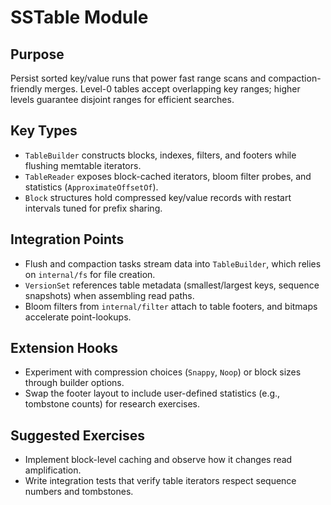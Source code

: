 # SSTable Module

## Purpose
Persist sorted key/value runs that power fast range scans and compaction-friendly merges. Level-0 tables accept overlapping key ranges; higher levels guarantee disjoint ranges for efficient searches.

## Key Types
- `TableBuilder` constructs blocks, indexes, filters, and footers while flushing memtable iterators.
- `TableReader` exposes block-cached iterators, bloom filter probes, and statistics (`ApproximateOffsetOf`).
- `Block` structures hold compressed key/value records with restart intervals tuned for prefix sharing.

## Integration Points
- Flush and compaction tasks stream data into `TableBuilder`, which relies on `internal/fs` for file creation.
- `VersionSet` references table metadata (smallest/largest keys, sequence snapshots) when assembling read paths.
- Bloom filters from `internal/filter` attach to table footers, and bitmaps accelerate point-lookups.

## Extension Hooks
- Experiment with compression choices (`Snappy`, `Noop`) or block sizes through builder options.
- Swap the footer layout to include user-defined statistics (e.g., tombstone counts) for research exercises.

## Suggested Exercises
- Implement block-level caching and observe how it changes read amplification.
- Write integration tests that verify table iterators respect sequence numbers and tombstones.
